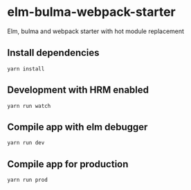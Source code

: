 # elm-bulma-webpack-starter
Elm, bulma and webpack starter with hot module replacement

## Install dependencies
```
yarn install
```

## Development with HRM enabled
```
yarn run watch
```

## Compile app with elm debugger
```
yarn run dev
```

## Compile app for production
```
yarn run prod
```
